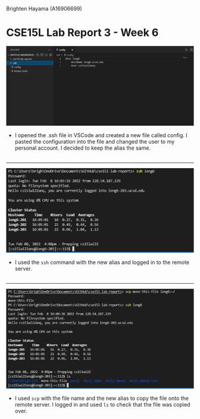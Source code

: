 Brighten Hayama (A16906699)
# **CSE15L Lab Report 3 - Week 6** 

![Image](./screenshots/report3/1.PNG)
* I opened the .ssh file in VSCode and created a new file called config. I pasted the configuration into the file and changed the user to my personal account. I decided to keep the alias the same.
<br/><br/>
---
![Image](./screenshots/report3/2.PNG)
* I used the `ssh` command with the new alias and logged in to the remote server.
<br/><br/>
---
![Image](./screenshots/report3/3.PNG)
* I used `scp` with the file name and the new alias to copy the file onto the remote server. I logged in and used `ls` to check that the file was copied over.
